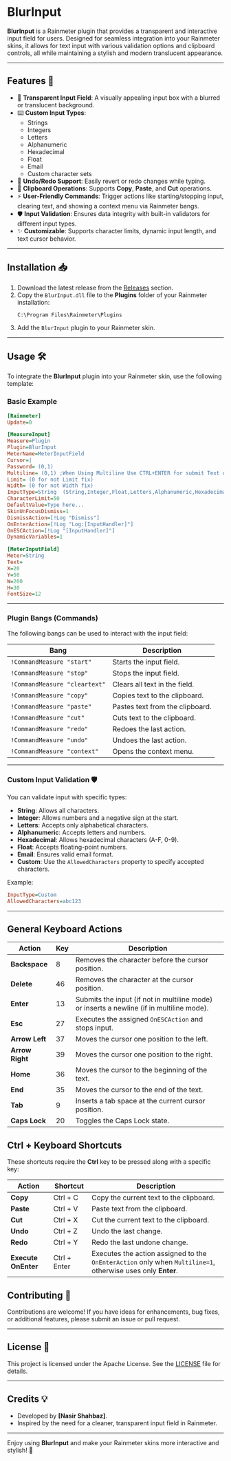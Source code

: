 # BlurInput

**BlurInput** is a Rainmeter plugin that provides a transparent and interactive input field for users. Designed for seamless integration into your Rainmeter skins, it allows for text input with various validation options and clipboard controls, all while maintaining a stylish and modern translucent appearance.

---

## Features 🚀

- 🌟 **Transparent Input Field**: A visually appealing input box with a blurred or translucent background.
- ⌨️ **Custom Input Types**:
  - Strings
  - Integers
  - Letters
  - Alphanumeric
  - Hexadecimal
  - Float
  - Email
  - Custom character sets
- 🔄 **Undo/Redo Support**: Easily revert or redo changes while typing.
- 📝 **Clipboard Operations**: Supports **Copy**, **Paste**, and **Cut** operations.
- ⚡ **User-Friendly Commands**: Trigger actions like starting/stopping input, clearing text, and showing a context menu via Rainmeter bangs.
- 🛡️ **Input Validation**: Ensures data integrity with built-in validators for different input types.
- ✨ **Customizable**: Supports character limits, dynamic input length, and text cursor behavior.

---

## Installation 📥

1. Download the latest release from the [Releases](https://github.com/NSTechBytes/BlurInput/releases) section.
2. Copy the `BlurInput.dll` file to the **Plugins** folder of your Rainmeter installation:
   ```
   C:\Program Files\Rainmeter\Plugins
   ```
3. Add the `BlurInput` plugin to your Rainmeter skin.

---

## Usage 🛠️

To integrate the **BlurInput** plugin into your Rainmeter skin, use the following template:

### Basic Example

```ini
[Rainmeter]
Update=0

[MeasureInput]
Measure=Plugin
Plugin=BlurInput
MeterName=MeterInputField
Cursor=|
Password= (0,1)
Multiline= (0,1) ;When Using Multiline Use CTRL+ENTER for submit Text otherwise use only ENTER.
Limit= (0 for not Limit fix)
Width= (0 for not Width fix)
InputType=String  (String,Integer,Float,Letters,Alphanumeric,Hexadecimal,Email,Custom) any one
CharacterLimit=50
DefaultValue=Type here...
SkinUnFocusDismiss=1
DismissAction=[!Log "Dismiss"]
OnEnterAction=[!Log "Log:[InputHandler]"]
OnESCAction=[!Log "[InputHandler]"]
DynamicVariables=1

[MeterInputField]
Meter=String
Text=
X=20
Y=50
W=200
H=30
FontSize=12


```

---

### Plugin Bangs (Commands)

The following bangs can be used to interact with the input field:

| Bang                            | Description                     |
| ------------------------------- | ------------------------------- |
| `!CommandMeasure "start"`     | Starts the input field.         |
| `!CommandMeasure "stop"`      | Stops the input field.          |
| `!CommandMeasure "cleartext"` | Clears all text in the field.   |
| `!CommandMeasure "copy"`      | Copies text to the clipboard.   |
| `!CommandMeasure "paste"`     | Pastes text from the clipboard. |
| `!CommandMeasure "cut"`       | Cuts text to the clipboard.     |
| `!CommandMeasure "redo"`      | Redoes the last action.         |
| `!CommandMeasure "undo"`      | Undoes the last action.         |
| `!CommandMeasure "context"`   | Opens the context menu.         |

---

### Custom Input Validation 🛡️

You can validate input with specific types:

- **String**: Allows all characters.
- **Integer**: Allows numbers and a negative sign at the start.
- **Letters**: Accepts only alphabetical characters.
- **Alphanumeric**: Accepts letters and numbers.
- **Hexadecimal**: Allows hexadecimal characters (A-F, 0-9).
- **Float**: Accepts floating-point numbers.
- **Email**: Ensures valid email format.
- **Custom**: Use the `AllowedCharacters` property to specify accepted characters.

Example:

```ini
InputType=Custom
AllowedCharacters=abc123
```

---

## General Keyboard Actions

| **Action**      | **Key** | **Description**                                                                     |
| --------------------- | ------------- | ----------------------------------------------------------------------------------------- |
| **Backspace**   | 8             | Removes the character before the cursor position.                                         |
| **Delete**      | 46            | Removes the character at the cursor position.                                             |
| **Enter**       | 13            | Submits the input (if not in multiline mode) or inserts a newline (if in multiline mode). |
| **Esc**         | 27            | Executes the assigned `OnESCAction` and stops input.                                    |
| **Arrow Left**  | 37            | Moves the cursor one position to the left.                                                |
| **Arrow Right** | 39            | Moves the cursor one position to the right.                                               |
| **Home**        | 36            | Moves the cursor to the beginning of the text.                                            |
| **End**         | 35            | Moves the cursor to the end of the text.                                                  |
| **Tab**         | 9             | Inserts a tab space at the current cursor position.                                       |
| **Caps Lock**   | 20            | Toggles the Caps Lock state.                                                              |

## Ctrl + Keyboard Shortcuts

These shortcuts require the **Ctrl** key to be pressed along with a specific key:

| **Action**          | **Shortcut** | **Description**                                                                                                 |
| ------------------------- | ------------------ | --------------------------------------------------------------------------------------------------------------------- |
| **Copy**            | Ctrl + C           | Copy the current text to the clipboard.                                                                               |
| **Paste**           | Ctrl + V           | Paste text from the clipboard.                                                                                        |
| **Cut**             | Ctrl + X           | Cut the current text to the clipboard.                                                                                |
| **Undo**            | Ctrl + Z           | Undo the last change.                                                                                                 |
| **Redo**            | Ctrl + Y           | Redo the last undone change.                                                                                          |
| **Execute OnEnter** | Ctrl + Enter       | Executes the action assigned to the `OnEnterAction` only when `Multiline=1`, otherwise uses only **Enter**. |

## Contributing 🤝

Contributions are welcome! If you have ideas for enhancements, bug fixes, or additional features, please submit an issue or pull request.

---

## License 📄

This project is licensed under the Apache License. See the [LICENSE](LICENSE) file for details.

---

## Credits 💡

- Developed by **[Nasir Shahbaz]**.
- Inspired by the need for a cleaner, transparent input field in Rainmeter.

---

Enjoy using **BlurInput** and make your Rainmeter skins more interactive and stylish! 🎨
